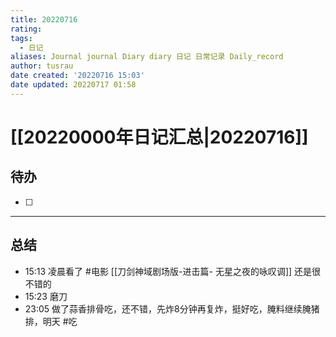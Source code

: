```yaml
---
title: 20220716
rating:
tags:
  - 日记
aliases: Journal journal Diary diary 日记 日常记录 Daily_record
author: tusrau
date created: '20220716 15:03'
date updated: 20220717 01:58
---
```


# [[20220000年日记汇总|20220716]]

## 待办

- [ ]

---

## 总结

- 15:13 凌晨看了 #电影 [[刀剑神域剧场版-进击篇- 无星之夜的咏叹调]] 还是很不错的
- 15:23 磨刀
- 23:05 做了蒜香排骨吃，还不错，先炸8分钟再复炸，挺好吃，腌料继续腌猪排，明天 #吃
